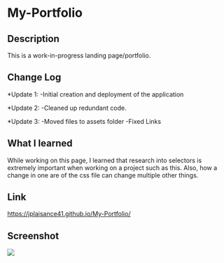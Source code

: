 # My-Portfolio

## Description

This is a work-in-progress landing page/portfolio.

## Change Log

*Update 1:
-Initial creation and deployment of the application

*Update 2:
-Cleaned up redundant code.

*Update 3:
-Moved files to assets folder
-Fixed Links

## What I learned

While working on this page, I learned that research into selectors is extremely important when working on a project such as this. Also, how a change in one are of the css file can change multiple other things.

## Link

https://jplaisance41.github.io/My-Portfolio/

## Screenshot

![](./assets/screenshot.png)
